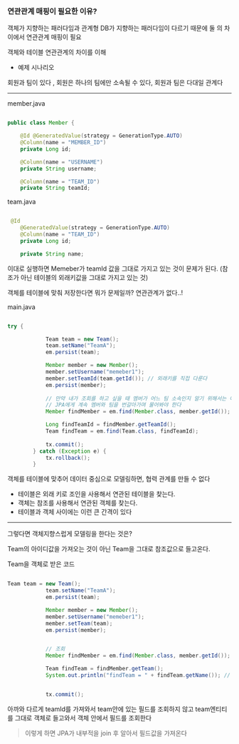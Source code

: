 ### 연관관계 매핑이 필요한 이유?

객체가 지향하는 패러다임과 관계형 DB가 지향하는 패러다임이 다르기 때문에 둘 의 차이에서 연관관계 매핑이 필요

객체와 테이블 연관관계의 차이를 이해

- 예제 시나리오

회원과 팀이 있다 , 회원은 하나의 팀에만 소속될 수 있다, 회원과 팀은 다대일 관계다

---

member.java

```java

public class Member {

    @Id @GeneratedValue(strategy = GenerationType.AUTO)
    @Column(name = "MEMBER_ID")
    private Long id;

    @Column(name = "USERNAME")
    private String username;

    @Column(name = "TEAM_ID")
    private String teamId;

```

team.java

```java

 @Id
    @GeneratedValue(strategy = GenerationType.AUTO)
    @Column(name = "TEAM_ID")
    private Long id;

    private String name;

```

이대로 실행하면 Memeber가 teamId 값을 그대로 가지고 있는 것이 문제가 된다. (참조가 아닌 테이블의 외래키값을 그대로 가지고 있는 것)

객체를 테이블에 맞춰 저장한다면 뭐가 문제일까? 연관관계가 없다..!

main.java

```java

try {

            Team team = new Team();
            team.setName("TeamA");
            em.persist(team);

            Member member = new Member();
            member.setUsername("memeber1");
            member.setTeamId(team.getId()); // 외래키를 직접 다룬다
            em.persist(member);
            
            // 만약 내가 조회를 하고 싶을 때 멤버가 어느 팀 소속인지 알기 위해서는 아래의 코드처럼
            // JPA에게 계속 멤버와 팀을 번갈아가며 물어봐야 한다
            Member findMember = em.find(Member.class, member.getId());

            Long findTeamId = findMember.getTeamId();
            Team findTeam = em.find(Team.class, findTeamId);
            
            tx.commit();
        } catch (Exception e) {
            tx.rollback();
        }

```

객체를 테이블에 맞추어 데이터 중심으로 모델링하면, 협력 관계를 만들 수 없다
* 테이블은 외래 키로 조인을 사용해서 연관된 테이블을 찾는다. 
* 객체는 참조를 사용해서 연관된 객체를 찾는다. 
* 테이블과 객체 사이에는 이런 큰 간격이 있다


--- 

그렇다면 객체지향스럽게 모델링을 한다는 것은?

Team의 아이디값을 가져오는 것이 아닌 Team을 그대로 참조값으로 들고온다.

Team을 객체로 받은 코드

```java

Team team = new Team();
            team.setName("TeamA");
            em.persist(team);

            Member member = new Member();
            member.setUsername("memeber1");
            member.setTeam(team);
            em.persist(member);


            // 조회
            Member findMember = em.find(Member.class, member.getId());

            Team findTeam = findMember.getTeam();
            System.out.println("findTeam = " + findTeam.getName()); // findTeam = TeamA


            tx.commit();

```

아까와 다르게 teamId를 가져와서 team안에 있는 필드를 조회하지 않고 team엔티티를 그대로 객체로 들고와서 객체 안에서 필드를 조회한다
> 이렇게 하면 JPA가 내부적을 join 후 알아서 필드값을 가져온다





